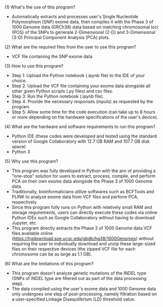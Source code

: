 (1) What's the use of this program?
- Automatically extracts and processes user's Single Nucleotide Polymorphism (SNP) exome data, then compiles it with the Phase 3 of 1000 Genome data (GRCh38) data based on matching chromosomal loci (POS) of the SNPs to generate 2-Dimensional (2-D) and 3-Dimensional (3-D) Principal Component Analysis (PCA) plots.

(2) What are the required files from the user to use this program?
- VCF file containing the SNP exome data

(3) How to use this program?
- Step 1: Upload the Python notebook (.ipynb file) to the IDE of your choice.
- Step 2: Upload the VCF file containing your exome data alongside all other given Python scripts (.py files) and csv files.
- Step 3: Run the Python notebook (.ipynb file).
- Step 4: Provide the necessary responses (inputs) as requested by the program.
- Step 5: Allow some time for the code execution (can take up to 8 hours or more depending on the hardware specifications of the user's device).

(4) What are the hardware and software requirements to run this program?
- Python IDE (these codes were developed and tested using the standard version of Google Collaboratory with 12.7 GB RAM and 107.7 GB disk space)
- Python 3

(5) Why use this program?
- This program was fully developed in Python with the aim of providing a "one-stop" solution for users to extract, process, compile, and perform PCA on their own exome data alongside the Phase 3 of 1000 Genome data.
- Traditionally, bioinformaticians utilize softwares such as BCFTools and PLINK to analyze exome data from VCF files and perform PCA, respectively.
- Since this program fully runs on Python with relatively small RAM and storage requirements, users can directly execute these codes via online Python IDEs such as Google Collaboratory without having to download Jupyter, etc.
- This program directly extracts the Phase 3 of 1000 Genome data VCF files available online (https://hgdownload.soe.ucsc.edu/gbdb/hg38/1000Genomes) without requiring the user to individually download and unzip these large-sized files on their respective devices (the zipped VCF file for each chromosome can be as large as 1.1 GB).

(6) What are the limitations of this program?
- This program doesn't analyze genetic mutations of the INDEL type (SNPs of INDEL type are filtered out as part of the data processing step).
- The data compiled using the user's exome data and 1000 Genome data only undergoes one step of post-processing, namely filtration based on a user-specified Linkage Disequilibrium (LD) threshold value.

